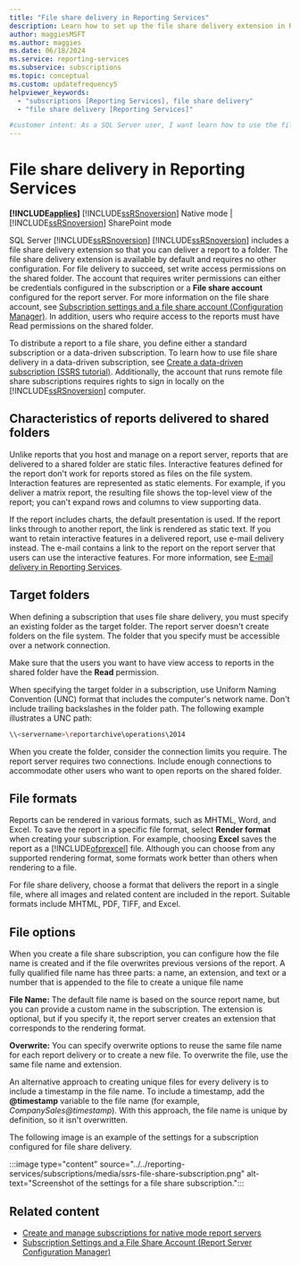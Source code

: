 ```yaml
---
title: "File share delivery in Reporting Services"
description: Learn how to set up the file share delivery extension in Reporting Services so that you can deliver a report to a folder.
author: maggiesMSFT
ms.author: maggies
ms.date: 06/18/2024
ms.service: reporting-services
ms.subservice: subscriptions
ms.topic: conceptual
ms.custom: updatefrequency5
helpviewer_keywords:
  - "subscriptions [Reporting Services], file share delivery"
  - "file share delivery [Reporting Services]"

#customer intent: As a SQL Server user, I want learn how to use the file share delivery extension so that I can deliver my report to a folder.
---
```

# File share delivery in Reporting Services

**[!INCLUDE[applies](../../includes/applies-md.md)]** [!INCLUDE[ssRSnoversion](../../includes/ssrsnoversion-md.md)] Native mode &#124; [!INCLUDE[ssRSnoversion](../../includes/ssrsnoversion-md.md)] SharePoint mode

SQL Server [!INCLUDE[ssRSnoversion](../../includes/ssrsnoversion-md.md)] [!INCLUDE[ssRSnoversion](../../includes/ssrs.md)] includes a file share delivery extension so that you can deliver a report to a folder. The file share delivery extension is available by default and requires no other configuration. For file delivery to succeed, set write access permissions on the shared folder. The account that requires writer permissions can either be credentials configured in the subscription or a **File share account** configured for the report server. For more information on the file share account, see [Subscription settings and a file share account &#40;Configuration Manager&#41;](../../reporting-services/install-windows/subscription-settings-and-a-file-share-account-configuration-manager.md). In addition, users who require access to the reports must have Read permissions on the shared folder.  
  
To distribute a report to a file share, you define either a standard subscription or a data-driven subscription. To learn how to use file share delivery in a data-driven subscription, see [Create a data-driven subscription &#40;SSRS tutorial&#41;](../../reporting-services/create-a-data-driven-subscription-ssrs-tutorial.md). Additionally, the account that runs remote file share subscriptions requires rights to sign in locally on the [!INCLUDE[ssRSnoversion](../../includes/ssrsnoversion-md.md)] computer. 
  
## <a name="bkmk_Characteristics"></a> Characteristics of reports delivered to shared folders  
  
Unlike reports that you host and manage on a report server, reports that are delivered to a shared folder are static files. Interactive features defined for the report don't work for reports stored as files on the file system. Interaction features are represented as static elements. For example, if you deliver a matrix report, the resulting file shows the top-level view of the report; you can't expand rows and columns to view supporting data.  
  
If the report includes charts, the default presentation is used. If the report links through to another report, the link is rendered as static text. If you want to retain interactive features in a delivered report, use e-mail delivery instead. The e-mail contains a link to the report on the report server that users can use the interactive features. For more information, see [E-mail delivery in Reporting Services](../../reporting-services/subscriptions/e-mail-delivery-in-reporting-services.md).  
  
## <a name="bkmk_target_folders"></a> Target folders  

When defining a subscription that uses file share delivery, you must specify an existing folder as the target folder. The report server doesn't create folders on the file system. The folder that you specify must be accessible over a network connection.  
  
Make sure that the users you want to have view access to reports in the shared folder have the **Read** permission.
  
When specifying the target folder in a subscription, use Uniform Naming Convention (UNC) format that includes the computer's network name. Don't include trailing backslashes in the folder path. The following example illustrates a UNC path:  
  
``` bash
\\<servername>\reportarchive\operations\2014  
```  
  
When you create the folder, consider the connection limits you require. The report server requires two connections. Include enough connections to accommodate other users who want to open reports on the shared folder.  
  
## <a name="bkmk_file_formats"></a> File formats  

Reports can be rendered in various formats, such as MHTML, Word, and Excel. To save the report in a specific file format, select **Render format** when creating your subscription. For example, choosing **Excel** saves the report as a [!INCLUDE[ofprexcel](../../includes/ofprexcel-md.md)] file. Although you can choose from any supported rendering format, some formats work better than others when rendering to a file.  
  
For file share delivery, choose a format that delivers the report in a single file, where all images and related content are included in the report. Suitable formats include MHTML, PDF, TIFF, and Excel.
  
## <a name="bkmk_file_options"></a> File options  

When you create a file share subscription, you can configure how the file name is created and if the file overwrites previous versions of the report. A fully qualified file name has three parts: a name, an extension, and text or a number that is appended to the file to create a unique file name  
  
**File Name:** The default file name is based on the source report name, but you can provide a custom name in the subscription. The extension is optional, but if you specify it, the report server creates an extension that corresponds to the rendering format.  
  
**Overwrite:** You can specify overwrite options to reuse the same file name for each report delivery or to create a new file. To overwrite the file, use the same file name and extension.  
  
An alternative approach to creating unique files for every delivery is to include a timestamp in the file name. To include a timestamp, add the **\@timestamp** variable to the file name (for example, *CompanySales@timestamp*). With this approach, the file name is unique by definition, so it isn't overwritten.  
  
The following image is an example of the settings for a subscription configured for file share delivery.  
  
:::image type="content" source="../../reporting-services/subscriptions/media/ssrs-file-share-subscription.png" alt-text="Screenshot of the settings for a file share subscription.":::
  
## Related content

- [Create and manage subscriptions for native mode report servers](../../reporting-services/subscriptions/create-and-manage-subscriptions-for-native-mode-report-servers.md)
- [Subscription Settings and a File Share Account (Report Server Configuration Manager)](../../reporting-services/install-windows/subscription-settings-and-a-file-share-account-configuration-manager.md)  
  